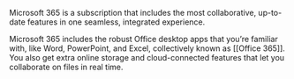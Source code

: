 Microsoft 365 is a subscription that includes the most collaborative, up-to-date features in one seamless, integrated experience. 

Microsoft 365 includes the robust Office desktop apps that you’re familiar with, like Word, PowerPoint, and Excel, collectively known as [[Office 365]]. You also get extra online storage and cloud-connected features that let you collaborate on files in real time. 

